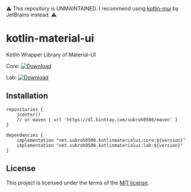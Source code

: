 ⚠️️ This repository is UNMAINTAINED. I recommend using [kotlin-mui](https://github.com/JetBrains/kotlin-wrappers/tree/master/kotlin-mui) by JetBrains instead. ⚠️

# kotlin-material-ui
Kotlin Wrapper Library of Material-UI

Core: [ ![Download](https://api.bintray.com/packages/subroh0508/maven/Kotlin-Material-UI/images/download.svg) ](https://bintray.com/subroh0508/maven/Kotlin-Material-UI/_latestVersion)

Lab: [ ![Download](https://api.bintray.com/packages/subroh0508/maven/Kotlin-Material-UI-Lab/images/download.svg) ](https://bintray.com/subroh0508/maven/Kotlin-Material-UI-Lab/_latestVersion)

## Installation

```
repositories {
    jcenter()
    // or maven { url 'https://dl.bintray.com/subroh0508/maven' }
}

dependencies {
    implementation "net.subroh0508.kotlinmaterialui:core:${version}"
    implementation "net.subroh0508.kotlinmaterialui:lab:${version}"
}
```

## License

This project is licensed under the terms of the
[MIT license](/LICENSE).
